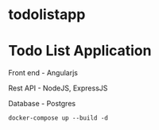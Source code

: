# todolistapp
# Todo List Application

Front end - Angularjs

Rest API - NodeJS, ExpressJS

Database - Postgres

```
docker-compose up --build -d
```